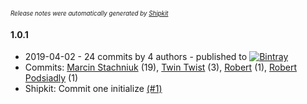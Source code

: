 <sup><sup>*Release notes were automatically generated by [Shipkit](http://shipkit.org/)*</sup></sup>

#### 1.0.1
 - 2019-04-02 - 24 commits by 4 authors - published to [![Bintray](https://img.shields.io/badge/Bintray-1.0.1-green.svg)](https://bintray.com/shipkit-bootstrap/bootstrap/maven/1.0.1)
 - Commits: [Marcin Stachniuk](https://github.com/mstachniuk) (19), [Twin Twist](https://github.com/TwinTwist) (3), [Robert](https://github.com/RobertPod) (1), [Robert Podsiadly](https://github.com/RobertPod) (1)
 - Shipkit: Commit one initialize [(#1)](https://github.com/RobertPod/shipkit-workshop-10/pull/1)

